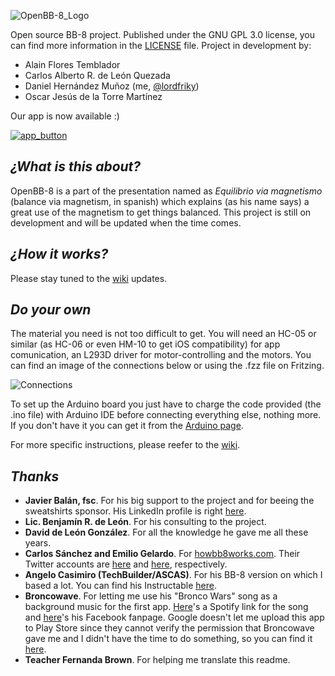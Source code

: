 ![OpenBB-8_Logo](https://i.imgur.com/PMfEg5f.jpg)

Open source BB-8 project.
Published under the GNU GPL 3.0 license, you can find more information in the [LICENSE](https://github.com/lordfriky/OpenBB-8/blob/master/LICENSE) file.
Project in development by:
- Alain Flores Temblador
- Carlos Alberto R. de León Quezada
- Daniel Hernández Muñoz (me, [@lordfriky](https://github.com/lordfriky))
- Oscar Jesús de la Torre Martínez

Our app is now available :)

[![app_button](https://i.imgur.com/EMgv32d.png)](https://play.google.com/store/apps/details?id=appinventor.ai_lord_friky_43.BB8_Controller)
## _¿What is this about?_
OpenBB-8 is a part of the presentation named as *Equilibrio via magnetismo* (balance via magnetism, in spanish) which explains (as his name says) a great use of the magnetism to get things balanced. This project is still on development and will be updated when the time comes.
## _¿How it works?_
Please stay tuned to the [wiki](https://github.com/lordfriky/OpenBB-8/wiki) updates.
## _Do your own_
The material you need is not too difficult to get. You will need an HC-05 or similar (as HC-06 or even HM-10 to get iOS compatibility) for app comunication, an L293D driver for motor-controlling and the motors. You can find an image of the connections below or using the .fzz file on Fritzing.

![Connections](https://i.imgur.com/QsUUK1H.png)

To set up the Arduino board you just have to charge the code provided (the .ino file) with Arduino IDE before connecting everything else, nothing more. If you don't have it you can get it from the [Arduino page](https://www.arduino.cc/en/Main/Software).

For more specific instructions, please reefer to the [wiki](https://github.com/lordfriky/OpenBB-8/wiki).
## _Thanks_
- **Javier Balán, fsc**. For his big support to the project and for beeing the sweatshirts sponsor. His LinkedIn profile is right [here](https://mx.linkedin.com/in/javierbalan).
- **Lic. Benjamín R. de León**. For his consulting to the project.
- **David de León González**. For all the knowledge he gave me all these years.
- **Carlos Sánchez and Emilio Gelardo**. For [howbb8works.com](https://howbb8works.com/). Their Twitter accounts are [here](https://twitter.com/chocotuits) and [here](https://twitter.com/egpjet3d), respectively.
- **Angelo Casimiro (TechBuilder/ASCAS)**. For his BB-8 version on which I based a lot. You can find his Instructable [here](http://www.instructables.com/id/DIY-Life-Size-Phone-Controlled-BB8-Droid/).
- **Broncowave**. For letting me use his "Bronco Wars" song as a background music for the first app. [Here](https://open.spotify.com/track/7FQt5hgMTuhlvUms06b0oW?si=x3ozh1LBTqei23WEM3TcPQ)'s a Spotify link for the song and [here](https://www.facebook.com/broncowave/)'s his Facebook fanpage. Google doesn't let me upload this app to Play Store since they cannot verify the permission that Broncowave gave me and I didn't have the time to do something, so you can find it [here](https://drive.google.com/file/d/1vvk3dMcRRRZtObCZGS_xWYPjvbmcSQy9/view?usp=sharing).
- **Teacher Fernanda Brown**. For helping me translate this readme.

